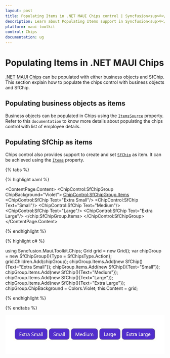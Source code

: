 ```yaml
---
layout: post
title: Populating Items in .NET MAUI Chips control | Syncfusion<sup>®</sup>
description: Learn about Populating Items support in Syncfusion<sup>®</sup> Toolkit for .NET MAUI Chips control, its elements and more.
platform: maui-toolkit
control: Chips
documentation: ug
---
```


# Populating Items in .NET MAUI Chips

[.NET MAUI Chips](https://www.syncfusion.com/maui-controls/maui-chips) can be populated with either business objects and SfChip. This section explain how to populate the chips control with business objects and SfChip.

## Populating business objects as items

Business objects can be populated in Chips using the [`ItemsSource`](https://help.syncfusion.com/cr/maui-toolkit/Syncfusion.Maui.Toolkit.Chips.SfChipGroup.html#Syncfusion_Maui_Toolkit_Chips_SfChipGroup_ItemsSource) property.
Refer to this `documentation` to know more details about populating the chips control with list of employee details.

## Populating SfChip as items

Chips control also provides support to create and set [`SfChip`](https://help.syncfusion.com/cr/maui-toolkit/Syncfusion.Maui.Toolkit.Chips.SfChip.html) as item. It can be achieved using the [`Items`](https://help.syncfusion.com/cr/maui-toolkit/Syncfusion.Maui.Toolkit.Chips.SfChipGroup.html#Syncfusion_Maui_Toolkit_Chips_SfChipGroup_Items) property.

{% tabs %}

{% highlight xaml %}

<ContentPage.Content>
<Grid>
	<ChipControl:SfChipGroup ChipBackground="Violet">
	<ChipControl:SfChipGroup.Items>
			<ChipControl:SfChip Text="Extra Small"/>
			<ChipControl:SfChip Text="Small"/>
			<ChipControl:SfChip Text="Medium"/>
			<ChipControl:SfChip Text="Large"/>
			<ChipControl:SfChip Text="Extra Large"/>
		</chip:SfChipGroup.Items>
	</ChipControl:SfChipGroup>
</Grid>
</ContentPage.Content>

{% endhighlight %}

{% highlight c# %}

using Syncfusion.Maui.Toolkit.Chips;
Grid grid = new Grid();
var chipGroup = new SfChipGroup(){Type = SfChipsType.Action};
grid.Children.Add(chipGroup);
chipGroup.Items.Add(new SfChip(){Text="Extra Small"});
chipGroup.Items.Add(new SfChip(){Text="Small"});
chipGroup.Items.Add(new SfChip(){Text="Medium"});
chipGroup.Items.Add(new SfChip(){Text="Large"});
chipGroup.Items.Add(new SfChip(){Text="Extra Large"});
chipGroup.ChipBackground = Colors.Violet;
this.Content = grid;
		
{% endhighlight %}

{% endtabs %}

![Collection of items to chip group](images/items/chips_items.png)


